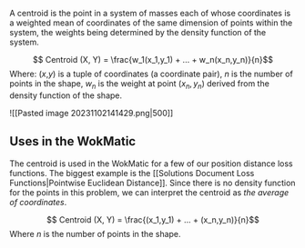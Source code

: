 A centroid is the point in a system of masses each of whose coordinates is a weighted mean of coordinates of the same dimension of points within the system, the weights being determined by the density function of the system.

$$ Centroid (X, Y) = \frac{w_1(x_1,y_1) + ... + w_n(x_n,y_n)}{n}$$
	Where:
	($x$,$y$) is a tuple of coordinates (a coordinate pair),
	$n$ is the number of points in the shape,
	$w_n$ is the weight at point $(x_n,y_n)$ derived from the density function of the shape.

![[Pasted image 20231102141429.png|500]]
## Uses in the WokMatic
The centroid is used in the WokMatic for a few of our position distance loss functions. The biggest example is the [[Solutions Document Loss Functions|Pointwise Euclidean Distance]]. Since there is no density function for the points in this problem, we can interpret the centroid as _the average of coordinates_.

$$ Centroid (X, Y) = \frac{(x_1,y_1) + ... + (x_n,y_n)}{n}$$
	Where $n$ is the number of points in the shape.
